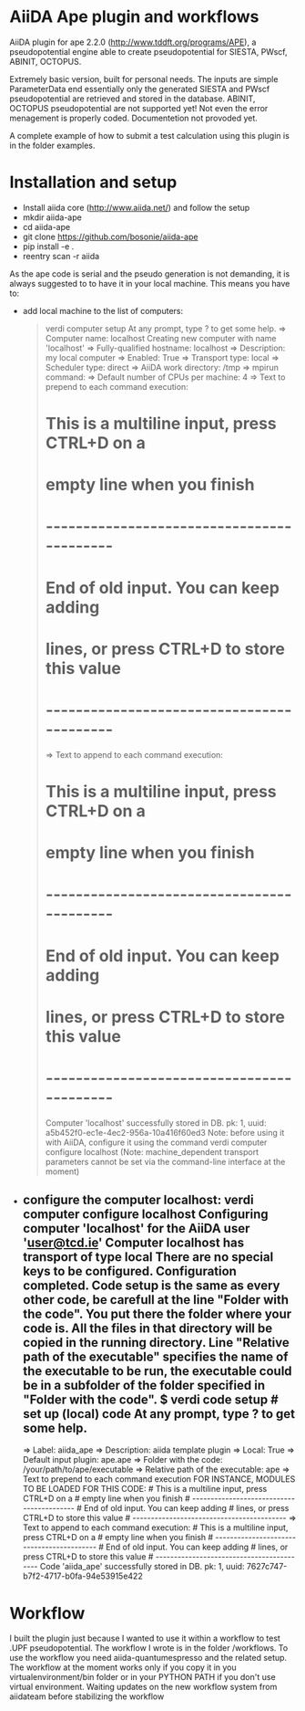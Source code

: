 AiiDA Ape plugin and workflows
==============================

AiiDA plugin for ape 2.2.0 (http://www.tddft.org/programs/APE),
a pseudopotential engine able to create pseudopotential for SIESTA, PWscf, ABINIT, OCTOPUS.

Extremely basic version, built for personal needs.
The inputs are simple ParameterData end essentially only the generated SIESTA
and PWscf pseudopotential are retrieved and stored in the database.
ABINIT, OCTOPUS pseudopotential are not supported yet!
Not even the error menagement is properly coded.
Documentetion not provoded yet.

A complete example of how to submit a test calculation using this plugin
is in the folder examples.

Installation and setup
======================

* Install aiida core (http://www.aiida.net/) and follow the setup
* mkdir aiida-ape
* cd aiida-ape
* git clone https://github.com/bosonie/aiida-ape
* pip install -e .
* reentry scan -r aiida

As the ape code is serial and the pseudo generation is not demanding, it is always suggested to to have it in your local machine.
This means you have to:
 
* add local machine to the list of computers:
  > verdi computer setup
  > At any prompt, type ? to get some help.
  > => Computer name: localhost
  > Creating new computer with name 'localhost'
  > => Fully-qualified hostname: localhost
  > => Description: my local computer
  > => Enabled: True
  > => Transport type: local
  > => Scheduler type: direct
  > => AiiDA work directory: /tmp
  > => mpirun command:
  > => Default number of CPUs per machine: 4
  > => Text to prepend to each command execution:
  >    # This is a multiline input, press CTRL+D on a
  >    # empty line when you finish
  >    # ------------------------------------------
  >    # End of old input. You can keep adding
  >    # lines, or press CTRL+D to store this value
  >    # ------------------------------------------
  > => Text to append to each command execution:
  >    # This is a multiline input, press CTRL+D on a
  >    # empty line when you finish
  >    # ------------------------------------------
  >    # End of old input. You can keep adding
  >    # lines, or press CTRL+D to store this value
  >    # ------------------------------------------
  > Computer 'localhost' successfully stored in DB.
  > pk: 1, uuid: a5b452f0-ec1e-4ec2-956a-10a416f60ed3
  > Note: before using it with AiiDA, configure it using the command
  >   verdi computer configure localhost
  > (Note: machine_dependent transport parameters cannot be set via
  > the command-line interface at the moment)

* configure the computer localhost:
   verdi computer configure localhost 
   Configuring computer 'localhost' for the AiiDA user 'user@tcd.ie'
   Computer localhost has transport of type local
   There are no special keys to be configured. Configuration completed.
Code setup is the same as every other code, be carefull at the line
"Folder with the code". You put there the folder where your code is.
All the files in that directory will be copied in the running directory.
Line "Relative path of the executable" specifies the name of the executable
to be run, the executable could be in a subfolder of the folder
specified in "Folder with the code".
   $ verdi code setup  # set up (local) code
   At any prompt, type ? to get some help.
   ---------------------------------------
   => Label: aiida_ape
   => Description: aiida template plugin
   => Local: True
   => Default input plugin: ape.ape
   => Folder with the code: /your/path/to/ape/executable
   => Relative path of the executable: ape
   => Text to prepend to each command execution
   FOR INSTANCE, MODULES TO BE LOADED FOR THIS CODE:
      # This is a multiline input, press CTRL+D on a
      # empty line when you finish
      # ------------------------------------------
      # End of old input. You can keep adding
      # lines, or press CTRL+D to store this value
      # ------------------------------------------
   => Text to append to each command execution:
      # This is a multiline input, press CTRL+D on a
      # empty line when you finish
      # ------------------------------------------
      # End of old input. You can keep adding
      # lines, or press CTRL+D to store this value
      # ------------------------------------------
   Code 'aiida_ape' successfully stored in DB.
   pk: 1, uuid: 7627c747-b7f2-4717-b0fa-94e53915e422


Workflow
========

I built the plugin just because I wanted to use it within a workflow to test 
.UPF pseudopotential. The workflow I wrote is in the folder /workflows.
To use the workflow you need aiida-quantumespresso and the related setup.
The workflow at the moment works only if you copy it in you virtualenvironment/bin folder
or in your PYTHON PATH if you don't use virtual environment.
Waiting updates on the new workflow system from aiidateam before stabilizing the workflow
